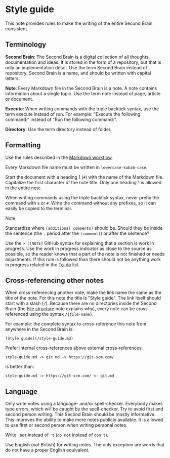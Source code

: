 # Style guide

This note provides rules to make the writing of the entire Second Brain consistent.

## Terminology

**Second Brain**:
The Second Brain is a digital collection of all thoughts, documentation and ideas.
It is stored in the form of a repository, but that is only an implementation detail.
Use the term Second Brain instead of repository.
Second Brain is a name, and should be written with capital letters.

**Note**:
Every Markdown file in the Second Brain is a note.
A note contains information about a single topic.
Use the term note instead of page, article or document.

**Execute**:
When writing commands with the triple backtick syntax, use the term execute instead of run.
For example: "Execute the following command:" instead of "Run the following command:".

**Directory**:
Use the term directory instead of folder.

## Formatting

Use the rules described in the [Markdown workflow](/markdown-workflow.md).

Every Markdown file name must be written in `lowercase-kabab-case`.

Start the document with a heading 1 (`#`) with the name of the Markdown file.
Capitalize the first character of the note title.
Only one heading 1 is allowed in the entire note.

When writing commands using the triple backtick syntax, never prefix the command with `$` or `#`.
Write the command without any prefixes, so it can easily be copied to the terminal.

> [!NOTE]
> Standardize where `(additional comments)` should be.
> Should they be inside the sentence (the `.` period after the `(comment)`) or after the sentence?

Use the `> [!NOTE]` GitHub syntax for explaining that a section is work in progress.
Use the work in progress indicator as close to the source as possible, so the reader knows that a part of the note is not finished or needs adjustments.
If this rule is followed than there should not be anything work in progress related in the [To-do](/to-do.md) list.

## Cross-referencing other notes

When cross-referencing another note, make the link name the same as the title of the note.
For this note the title is "Style guide".
The link itself should start with a slash (`/`).
Because there are no directories inside the Second Brain (the [File structure](/file-structure.md) note explains why), every note can be cross-referenced using the syntax `/{file-name}`.

For example: the complete syntax to cross-reference this note from anywhere in the Second Brain is: 

```
[Style guide](/style-guide.md)
```

Prefer internal cross-references above external cross-references:

```
style-guide.md -> git.md -> https://git-scm.com/
```

is better than:

```
style-guide.md -> https://git-scm.com/ <- git.md
```

## Language

Only write notes using a language- and/or spell-checker.
Everybody makes type errors, which will be caught by the spell-checker.
Try to avoid first and second person writing.
This Second Brain should be mostly informative.
This improves the ability to make more notes publicly available.
It is allowed to use first or second person when writing personal notes.

Write ` not` instead of `'t` (`do not` instead of `don't`).

Use English (not British) for writing notes.
The only exception are words that do not have a proper English equivalent.
